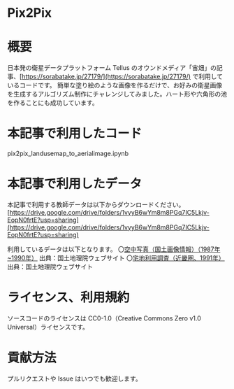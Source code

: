 # Pix2Pix

# 概要
日本発の衛星データプラットフォーム Tellus のオウンドメディア「宙畑」の記事、[https://sorabatake.jp/27179/](https://sorabatake.jp/27179/) で利用しているコードです。
簡単な塗り絵のような画像を作るだけで、お好みの衛星画像を生成するアルゴリズム制作にチャレンジしてみました。ハート形や六角形の池を作ることにも成功しています。

# 本記事で利用したコード
pix2pix_landusemap_to_aerialimage.ipynb

# 本記事で利用したデータ
本記事で利用する教師データは以下からダウンロードください。
[https://drive.google.com/drive/folders/1vyyB6wYm8m8PGq7IC5Lkjv-EopN0frtE?usp=sharing](https://drive.google.com/drive/folders/1vyyB6wYm8m8PGq7IC5Lkjv-EopN0frtE?usp=sharing)

利用しているデータは以下となります。
〇[空中写真（国土画像情報）（1987年~1990年）](https://maps.gsi.go.jp/development/ichiran.html#gazo4)
出典：国土地理院ウェブサイト
〇[宅地利用調査（近畿圏、1991年）](https://maps.gsi.go.jp/development/ichiran.html#lum4bl2)
出典：国土地理院ウェブサイト

# ライセンス、利用規約
ソースコードのライセンスは CC0-1.0（Creative Commons Zero v1.0 Universal）ライセンスです。

# 貢献方法
プルリクエストや Issue はいつでも歓迎します。
